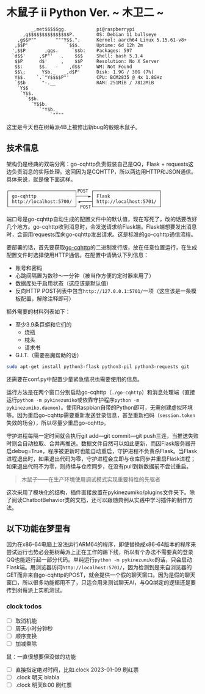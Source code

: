 # 木鼠子 ⅱ Python Ver. ~ 木卫二 ~

```
         _,met$$$$$gg.           pi@raspberrypi
      ,g$$$$$$$$$$$$$$$P.        OS: Debian 11 bullseye
    ,g$$P""       """Y$$.".      Kernel: aarch64 Linux 5.15.61-v8+
   ,$$P'              `$$$.      Uptime: 6d 12h 2m
  ',$$P       ,ggs.     `$$b:    Packages: 597
  `d$$'     ,$P"'   .    $$$     Shell: bash 5.1.4
   $$P      d$'     ,    $$P     Resolution: No X Server
   $$:      $$.   -    ,d$$'     WM: Not Found
   $$\;      Y$b._   _,d$P'      Disk: 1.9G / 30G (7%)
   Y$$.    `.`"Y$$$$P"'          CPU: BCM2835 @ 4x 1.8GHz
   `$$b      "-.__               RAM: 251MiB / 7812MiB
    `Y$$
     `Y$$.
       `$$b.
         `Y$$b.
            `"Y$b._
                `""""
```

这里是今天也在树莓派4B上被修出新bug的骰娘木鼠子。

## 技术信息

架构仍是经典的双端分离：go-cqhttp负责假装自己是QQ，Flask + requests这边负责消息的实际处理。这回因为是CQHTTP，所以两边用HTTP和JSON通信。具体来说，就是像下面这样。

```
┌────────────────────────┐POST ┌────────────────────────┐
│ go-cqhttp              ├────►│ Flask                  │
│ http://localhost:5700/ │◄────┤ http://localhost:5701/ │
└────────────────────────┘ POST└────────────────────────┘
```

端口号是go-cqhttp自动生成的配置文件中的默认值，现在写死了，改的话要改好几个地方。go-cqhttp收到消息时，会发送请求给Flask端。Flask端想要发出消息时，会调用requests库向go-cqhttp发出请求。这是标准的go-cqhttp通信流程。

要部署的话，首先要获取[go-cqhttp](https://docs.go-cqhttp.org/)的二进制发行版，放在任意位置运行，在生成配置文件时选择使用HTTP通信。在配置中请确认下列信息：

- 账号和密码
- 心跳间隔置为数秒～一分钟（被当作方便的定时器来用了）
- 数据库处于启用状态（这应该是默认值）
- 反向HTTP POST列表中包含`http://127.0.0.1:5701/`一项（这应该是一条模板配置，解除注释即可）

额外需要的材料列表如下：

- 至少3.9条巨蟒和它们的
    - 烧瓶
    - 枕头
    - 请求书
- G.I.T.（需要恶魔帮助的话）

```sh
sudo apt-get install python3-flask python3-pil python3-requests git
```

还需要在conf.py中配置少量紧急情况也需要使用的信息。

运行方法是在两个窗口分别启动go-cqhttp（`./go-cqhttp`）和消息处理端（直接运行`python -m pykinezumiko`或依靠守护程序`python -m pykinezumiko.daemon`）。使用Raspbian自带的Python即可，无需创建虚拟环境等。因为重启go-cqhttp需要重新发送登录信息，甚至重新扫码（`session.token`失效的场合），所以尽量少重启go-cqhttp。

守护进程每隔一定时间就会执行git add—git commit—git push三连，当推送失败时则会自动拉取、合并再推送。数据文件自然可以如此更新，而因Flask服务器开启debug=True，程序被更新时也能自动重启，守护进程不负责杀Flask。当Flask进程退出时，如果退出代码为零，守护进程会立即与仓库同步并重启Flask进程；如果退出代码不为零，则持续与仓库同步，在没有pull到新数据前不尝试重启。

> 木鼠子——在生产环境使用调试模式实现重要特性的先驱者

这次采用了模块化的结构，插件直接放置在pykinezumiko/plugins文件夹下。除了阅读ChatbotBehavior类的文档，还可以跟随典例从实践中学习插件的制作方法。

## 以下功能在梦里有

因为在x86-64电脑上没法运行ARM64的程序，即使替换成x86-64版本的程序来尝试运行也势必会把树莓派上正在工作的踢下线，所以有个办法不需要真的登录QQ也能运行起一部分代码。单纯运行`python -m pykinezumiko`的话，只会启动Flask端。用浏览器访问`http://localhost:5701/`，因为检测到是来自浏览器的GET而非来自go-cqhttp的POST，就会提供一个假的聊天窗口。因为是假的聊天窗口，所以很多功能都用不了，只适合用来测试聊天AI，与QQ绑定的逻辑还是要传到树莓派上实机测试。

### clock todos

- [ ] 取消机能
- [ ] 周天小时分钟秒
- [ ] 顺序变换
- [ ] 加减乘除

鼠：一直很想要但没做的功能

- [ ] 直接指定绝对时间，比如.clock 2023-01-09 刷红票
- [ ] .clock 明天 blabla
- [ ] .clock 明天8:00 刷红票

